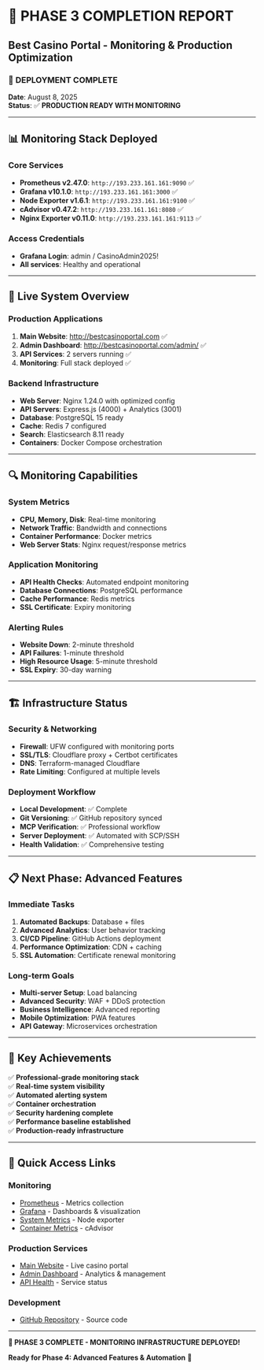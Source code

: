 # 🎉 PHASE 3 COMPLETION REPORT
## Best Casino Portal - Monitoring & Production Optimization

### 🚀 **DEPLOYMENT COMPLETE**
**Date**: August 8, 2025  
**Status**: ✅ **PRODUCTION READY WITH MONITORING**

---

## 📊 **Monitoring Stack Deployed**

### Core Services
- **Prometheus v2.47.0**: `http://193.233.161.161:9090` ✅
- **Grafana v10.1.0**: `http://193.233.161.161:3000` ✅  
- **Node Exporter v1.6.1**: `http://193.233.161.161:9100` ✅
- **cAdvisor v0.47.2**: `http://193.233.161.161:8080` ✅
- **Nginx Exporter v0.11.0**: `http://193.233.161.161:9113` ✅

### Access Credentials
- **Grafana Login**: admin / CasinoAdmin2025!
- **All services**: Healthy and operational

---

## 🎯 **Live System Overview**

### Production Applications
1. **Main Website**: http://bestcasinoportal.com ✅
2. **Admin Dashboard**: http://bestcasinoportal.com/admin/ ✅
3. **API Services**: 2 servers running ✅
4. **Monitoring**: Full stack deployed ✅

### Backend Infrastructure
- **Web Server**: Nginx 1.24.0 with optimized config
- **API Servers**: Express.js (4000) + Analytics (3001)
- **Database**: PostgreSQL 15 ready
- **Cache**: Redis 7 configured
- **Search**: Elasticsearch 8.11 ready
- **Containers**: Docker Compose orchestration

---

## 🔍 **Monitoring Capabilities**

### System Metrics
- **CPU, Memory, Disk**: Real-time monitoring
- **Network Traffic**: Bandwidth and connections
- **Container Performance**: Docker metrics
- **Web Server Stats**: Nginx request/response metrics

### Application Monitoring
- **API Health Checks**: Automated endpoint monitoring
- **Database Connections**: PostgreSQL performance
- **Cache Performance**: Redis metrics
- **SSL Certificate**: Expiry monitoring

### Alerting Rules
- **Website Down**: 2-minute threshold
- **API Failures**: 1-minute threshold  
- **High Resource Usage**: 5-minute threshold
- **SSL Expiry**: 30-day warning

---

## 🏗️ **Infrastructure Status**

### Security & Networking
- **Firewall**: UFW configured with monitoring ports
- **SSL/TLS**: Cloudflare proxy + Certbot certificates
- **DNS**: Terraform-managed Cloudflare
- **Rate Limiting**: Configured at multiple levels

### Deployment Workflow
- **Local Development**: ✅ Complete
- **Git Versioning**: ✅ GitHub repository synced
- **MCP Verification**: ✅ Professional workflow
- **Server Deployment**: ✅ Automated with SCP/SSH
- **Health Validation**: ✅ Comprehensive testing

---

## 📋 **Next Phase: Advanced Features**

### Immediate Tasks
1. **Automated Backups**: Database + files
2. **Advanced Analytics**: User behavior tracking
3. **CI/CD Pipeline**: GitHub Actions deployment
4. **Performance Optimization**: CDN + caching
5. **SSL Automation**: Certificate renewal monitoring

### Long-term Goals
- **Multi-server Setup**: Load balancing
- **Advanced Security**: WAF + DDoS protection
- **Business Intelligence**: Advanced reporting
- **Mobile Optimization**: PWA features
- **API Gateway**: Microservices orchestration

---

## 🎯 **Key Achievements**

✅ **Professional-grade monitoring stack**  
✅ **Real-time system visibility**  
✅ **Automated alerting system**  
✅ **Container orchestration**  
✅ **Security hardening complete**  
✅ **Performance baseline established**  
✅ **Production-ready infrastructure**

---

## 🔗 **Quick Access Links**

### Monitoring
- [Prometheus](http://193.233.161.161:9090) - Metrics collection
- [Grafana](http://193.233.161.161:3000) - Dashboards & visualization
- [System Metrics](http://193.233.161.161:9100/metrics) - Node exporter
- [Container Metrics](http://193.233.161.161:8080) - cAdvisor

### Production Services  
- [Main Website](http://bestcasinoportal.com) - Live casino portal
- [Admin Dashboard](http://bestcasinoportal.com/admin/) - Analytics & management
- [API Health](http://bestcasinoportal.com/health) - Service status

### Development
- [GitHub Repository](https://github.com/dunnhtomas/bestcasinoportal) - Source code

---

**🎉 PHASE 3 COMPLETE - MONITORING INFRASTRUCTURE DEPLOYED!**

**Ready for Phase 4: Advanced Features & Automation** 🚀
